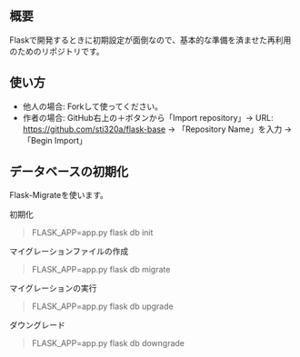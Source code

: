 ## 概要
Flaskで開発するときに初期設定が面倒なので、基本的な準備を済ませた再利用のためのリポジトリです。

## 使い方
- 他人の場合: Forkして使ってください。
- 作者の場合: GitHub右上の＋ボタンから「Import repository」-> URL: https://github.com/sti320a/flask-base -> 「Repository Name」を入力 -> 「Begin Import」

## データベースの初期化

Flask-Migrateを使います。

初期化
> FLASK_APP=app.py flask db init

マイグレーションファイルの作成
> FLASK_APP=app.py flask db migrate

マイグレーションの実行
> FLASK_APP=app.py flask db upgrade

ダウングレード
> FLASK_APP=app.py flask db downgrade

